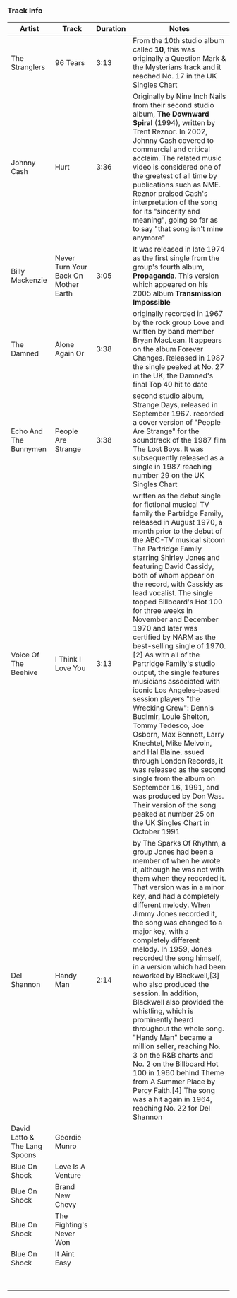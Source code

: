 ### Track Info

| Artist                        | Track                                | Duration | Notes                                                                                                                                                                                                                                                                                                                                                                                                                                                                                                                                                                                                                                                                                                                                                                                                                                                                                                                                                                                      |
|-------------------------------|--------------------------------------|----------|--------------------------------------------------------------------------------------------------------------------------------------------------------------------------------------------------------------------------------------------------------------------------------------------------------------------------------------------------------------------------------------------------------------------------------------------------------------------------------------------------------------------------------------------------------------------------------------------------------------------------------------------------------------------------------------------------------------------------------------------------------------------------------------------------------------------------------------------------------------------------------------------------------------------------------------------------------------------------------------------|
| The Stranglers                | 96 Tears                             | 3:13     | From the 10th studio album called **10**, this was originally a Question Mark & the Mysterians track and it reached No. 17 in the UK Singles Chart                                                                                                                                                                                                                                                                                                                                                                                                                                                                                                                                                                                                                                                                                                                                                                                                                                         |
| Johnny Cash                   | Hurt                                 | 3:36     | Originally by Nine Inch Nails from their second studio album, **The Downward Spiral** (1994), written by Trent Reznor. In 2002, Johnny Cash covered to commercial and critical acclaim. The related music video is considered one of the greatest of all time by publications such as NME. Reznor praised Cash's interpretation of the song for its "sincerity and meaning", going so far as to say "that song isn't mine anymore"                                                                                                                                                                                                                                                                                                                                                                                                                                                                                                                                                         |
| Billy Mackenzie               | Never Turn Your Back On Mother Earth | 3:05     | It was released in late 1974 as the first single from the group's fourth album, **Propaganda**. This version which appeared on his 2005 album **Transmission Impossible**                                                                                                                                                                                                                                                                                                                                                                                                                                                                                                                                                                                                                                                                                                                                                                                                                  |
| The Damned                    | Alone Again Or                       | 3:38     | originally recorded in 1967 by the rock group Love and written by band member Bryan MacLean. It appears on the album Forever Changes. Released in 1987 the single peaked at No. 27 in the UK, the Damned's final Top 40 hit to date                                                                                                                                                                                                                                                                                                                                                                                                                                                                                                                                                                                                                                                                                                                                                        |
| Echo And The Bunnymen         | People Are Strange                   | 3:38     | second studio album, Strange Days, released in September 1967. recorded a cover version of "People Are Strange" for the soundtrack of the 1987 film The Lost Boys. It was subsequently released as a single in 1987 reaching number 29 on the UK Singles Chart                                                                                                                                                                                                                                                                                                                                                                                                                                                                                                                                                                                                                                                                                                                             |
| Voice Of The Beehive          | I Think I Love You                   | 3:13     | written as the debut single for fictional musical TV family the Partridge Family, released in August 1970, a month prior to the debut of the ABC-TV musical sitcom The Partridge Family starring Shirley Jones and featuring David Cassidy, both of whom appear on the record, with Cassidy as lead vocalist. The single topped Billboard's Hot 100 for three weeks in November and December 1970 and later was certified by NARM as the best-selling single of 1970.[2] As with all of the Partridge Family's studio output, the single features musicians associated with iconic Los Angeles–based session players "the Wrecking Crew": Dennis Budimir, Louie Shelton, Tommy Tedesco, Joe Osborn, Max Bennett, Larry Knechtel, Mike Melvoin, and Hal Blaine. ssued through London Records, it was released as the second single from the album on September 16, 1991, and was produced by Don Was. Their version of the song peaked at number 25 on the UK Singles Chart in October 1991 |
| Del Shannon                   | Handy Man                            | 2:14     | by The Sparks Of Rhythm, a group Jones had been a member of when he wrote it, although he was not with them when they recorded it. That version was in a minor key, and had a completely different melody. When Jimmy Jones recorded it, the song was changed to a major key, with a completely different melody. In 1959, Jones recorded the song himself, in a version which had been reworked by Blackwell,[3] who also produced the session. In addition, Blackwell also provided the whistling, which is prominently heard throughout the whole song. "Handy Man" became a million seller, reaching No. 3 on the R&B charts and No. 2 on the Billboard Hot 100 in 1960 behind Theme from A Summer Place by Percy Faith.[4] The song was a hit again in 1964, reaching No. 22 for Del Shannon                                                                                                                                                                                          |
| David Latto & The Lang Spoons | Geordie Munro                        |          |                                                                                                                                                                                                                                                                                                                                                                                                                                                                                                                                                                                                                                                                                                                                                                                                                                                                                                                                                                                            |
| Blue On Shock                 | Love Is A Venture                    |          |                                                                                                                                                                                                                                                                                                                                                                                                                                                                                                                                                                                                                                                                                                                                                                                                                                                                                                                                                                                            |
| Blue On Shock                 | Brand New Chevy                      |          |                                                                                                                                                                                                                                                                                                                                                                                                                                                                                                                                                                                                                                                                                                                                                                                                                                                                                                                                                                                            |
| Blue On Shock                 | The Fighting's Never Won             |          |                                                                                                                                                                                                                                                                                                                                                                                                                                                                                                                                                                                                                                                                                                                                                                                                                                                                                                                                                                                            |
| Blue On Shock                 | It Aint Easy                         |          |                                                                                                                                                                                                                                                                                                                                                                                                                                                                                                                                                                                                                                                                                                                                                                                                                                                                                                                                                                                            |
|                               |                                      |          |                                                                                                                                                                                                                                                                                                                                                                                                                                                                                                                                                                                                                                                                                                                                                                                                                                                                                                                                                                                            |
|                               |                                      |          |                                                                                                                                                                                                                                                                                                                                                                                                                                                                                                                                                                                                                                                                                                                                                                                                                                                                                                                                                                                            |
|                               |                                      |          |                                                                                                                                                                                                                                                                                                                                                                                                                                                                                                                                                                                                                                                                                                                                                                                                                                                                                                                                                                                            |
|                               |                                      |          |                                                                                                                                                                                                                                                                                                                                                                                                                                                                                                                                                                                                                                                                                                                                                                                                                                                                                                                                                                                            |
|                               |                                      |          |                                                                                                                                                                                                                                                                                                                                                                                                                                                                                                                                                                                                                                                                                                                                                                                                                                                                                                                                                                                            |
|                               |                                      |          |                                                                                                                                                                                                                                                                                                                                                                                                                                                                                                                                                                                                                                                                                                                                                                                                                                                                                                                                                                                            |
|                               |                                      |          |                                                                                                                                                                                                                                                                                                                                                                                                                                                                                                                                                                                                                                                                                                                                                                                                                                                                                                                                                                                            |
|                               |                                      |          |                                                                                                                                                                                                                                                                                                                                                                                                                                                                                                                                                                                                                                                                                                                                                                                                                                                                                                                                                                                            |


